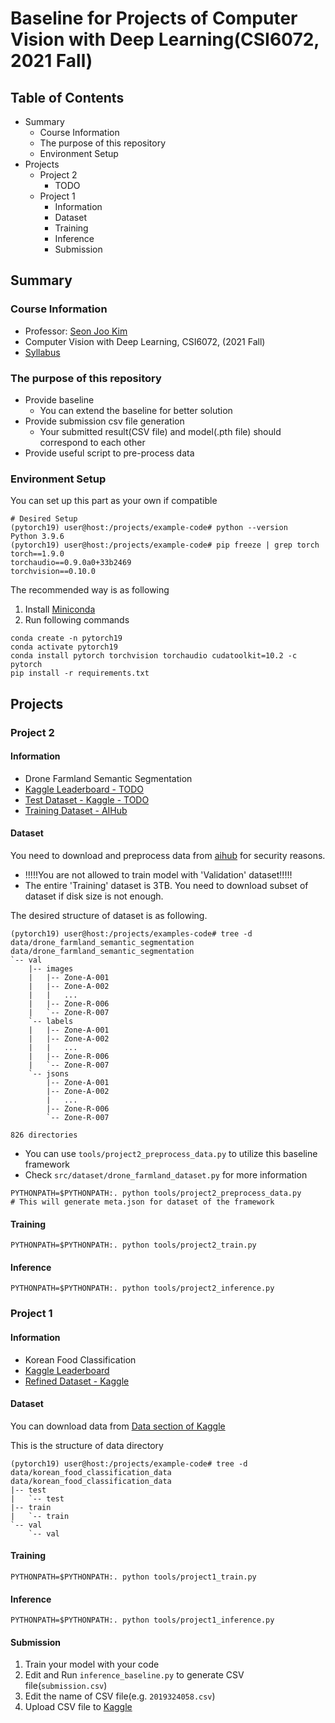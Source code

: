 # Baseline for Projects of Computer Vision with Deep Learning(CSI6072, 2021 Fall)

## Table of Contents

- Summary
    - Course Information
    - The purpose of this repository
    - Environment Setup
- Projects
    - Project 2
        - TODO
    - Project 1
        - Information
        - Dataset
        - Training
        - Inference
        - Submission

## Summary

### Course Information

- Professor: [Seon Joo Kim](https://sites.google.com/site/seonjookim/)
- Computer Vision with Deep Learning, CSI6072, (2021 Fall)
- [Syllabus](ysweb.yonsei.ac.kr:8888/curri120601/curri_pop2.jsp?&hakno=CSI6702&bb=01&sbb=00&domain=A&startyy=2021&hakgi=2&ohak=10421)

### The purpose of this repository

- Provide baseline
    - You can extend the baseline for better solution
- Provide submission csv file generation
    - Your submitted result(CSV file) and model(.pth file) should correspond to each other
- Provide useful script to pre-process data

### Environment Setup

You can set up this part as your own if compatible

```
# Desired Setup
(pytorch19) user@host:/projects/example-code# python --version
Python 3.9.6
(pytorch19) user@host:/projects/example-code# pip freeze | grep torch
torch==1.9.0
torchaudio==0.9.0a0+33b2469
torchvision==0.10.0
```

The recommended way is as following

1. Install [Miniconda](https://docs.conda.io/en/latest/miniconda.html)
2. Run following commands

```
conda create -n pytorch19
conda activate pytorch19
conda install pytorch torchvision torchaudio cudatoolkit=10.2 -c pytorch
pip install -r requirements.txt
```

## Projects

### Project 2

#### Information

- Drone Farmland Semantic Segmentation
- [Kaggle Leaderboard - TODO]()
- [Test Dataset - Kaggle - TODO]()
- [Training Dataset - AIHub](https://aihub.or.kr/aidata/30725)

#### Dataset

You need to download and preprocess data from [aihub](https://aihub.or.kr/aidata/30725) for security reasons.

- !!!!!You are not allowed to train model with 'Validation' dataset!!!!!
- The entire 'Training' dataset is 3TB. You need to download subset of dataset if disk size is not enough.

The desired structure of dataset is as following.

```
(pytorch19) user@host:/projects/examples-code# tree -d data/drone_farmland_semantic_segmentation
data/drone_farmland_semantic_segmentation
`-- val
    |-- images
    |   |-- Zone-A-001
    |   |-- Zone-A-002
    |   |   ...
    |   |-- Zone-R-006
    |   `-- Zone-R-007
    `-- labels
    |   |-- Zone-A-001
    |   |-- Zone-A-002
    |   |   ...
    |   |-- Zone-R-006
    |   `-- Zone-R-007
    `-- jsons
        |-- Zone-A-001
        |-- Zone-A-002
        |   ...
        |-- Zone-R-006
        `-- Zone-R-007

826 directories
```

- You can use `tools/project2_preprocess_data.py` to utilize this baseline framework
- Check `src/dataset/drone_farmland_dataset.py` for more information

```
PYTHONPATH=$PYTHONPATH:. python tools/project2_preprocess_data.py
# This will generate meta.json for dataset of the framework
```

#### Training

```
PYTHONPATH=$PYTHONPATH:. python tools/project2_train.py
```

#### Inference

```
PYTHONPATH=$PYTHONPATH:. python tools/project2_inference.py
```

### Project 1

#### Information

- Korean Food Classification
- [Kaggle Leaderboard](https://www.kaggle.com/c/yonsei-csi6702-2021fall-project1/leaderboard)
- [Refined Dataset - Kaggle](https://www.kaggle.com/c/yonsei-csi6702-2021fall-project1/data)


#### Dataset

You can download data from [Data section of Kaggle](https://www.kaggle.com/c/yonsei-csi6702-2021fall-project1/data)

This is the structure of data directory

```
(pytorch19) user@host:/projects/example-code# tree -d data/korean_food_classification_data 
data/korean_food_classification_data
|-- test
|   `-- test
|-- train
|   `-- train
`-- val
    `-- val
```

#### Training

```
PYTHONPATH=$PYTHONPATH:. python tools/project1_train.py
```

#### Inference

```
PYTHONPATH=$PYTHONPATH:. python tools/project1_inference.py
```

#### Submission

1. Train your model with your code
2. Edit and Run `inference_baseline.py` to generate CSV file(`submission.csv`)
3. Edit the name of CSV file(e.g. `2019324058.csv`)
4. Upload CSV file to [Kaggle](https://www.kaggle.com/c/yonsei-csi6702-2021fall-project1/overview)
